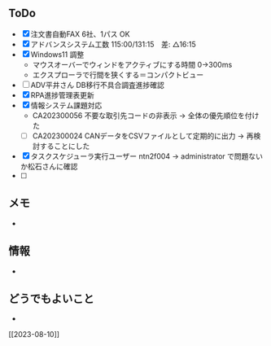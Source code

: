 ## ToDo
- [x] 注文書自動FAX 6社、1パス OK
- [x] アドバンスシステム工数 115:00/131:15　差: △16:15
- [x] Windows11 調整
	- マウスオーバーでウィンドをアクティブにする時間 0→300ms
	- エクスプローラで行間を狭くする＝コンパクトビュー
- [ ] ADV平井さん DB移行不具合調査進捗確認
- [x] RPA進捗管理表更新
- [x] 情報システム課題対応
	- CA202300056 不要な取引先コードの非表示 → 全体の優先順位を付けた
	- [ ] CA202300024 CANデータをCSVファイルとして定期的に出力 → 再検討することにした
- [x] タスクスケジューラ実行ユーザー ntn2f004 → administrator で問題ないか松石さんに確認
- [ ] 


## メモ
- 


## 情報
- 


## どうでもよいこと
- 


[[2023-08-10]]

